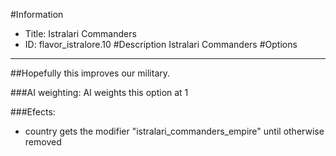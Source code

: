 #Information
 - Title: Istralari Commanders
 - ID: flavor_istralore.10
#Description
Istralari Commanders
#Options

___
##Hopefully this improves our military.

###AI weighting:
AI weights this option at 1


###Efects:<ul><li>country gets the modifier "istralari_commanders_empire" until otherwise removed</li></ul>
